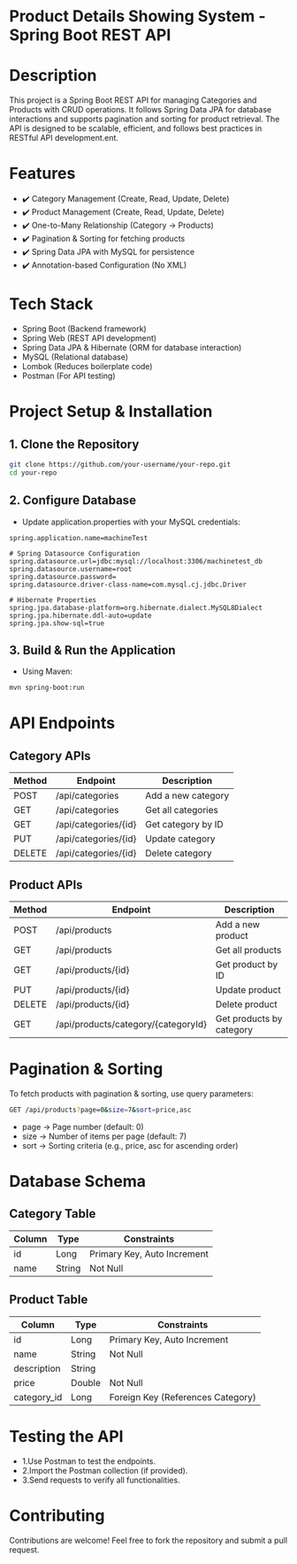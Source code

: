 # Product Details Showing System - Spring Boot REST API

# Description
This project is a Spring Boot REST API for managing Categories and Products with CRUD operations. It follows Spring Data JPA for database interactions and supports pagination and sorting for product retrieval. The API is designed to be scalable, efficient, and follows best practices in RESTful API development.ent.

# Features
- ✔️ Category Management (Create, Read, Update, Delete)
- ✔️ Product Management (Create, Read, Update, Delete)
- ✔️ One-to-Many Relationship (Category → Products)
- ✔️ Pagination & Sorting for fetching products
- ✔️ Spring Data JPA with MySQL for persistence
- ✔️ Annotation-based Configuration (No XML)

# Tech Stack
- Spring Boot (Backend framework)
- Spring Web (REST API development)
- Spring Data JPA & Hibernate (ORM for database interaction)
- MySQL (Relational database)
- Lombok (Reduces boilerplate code)
- Postman (For API testing)

# Project Setup & Installation
## 1. Clone the Repository
```sh
git clone https://github.com/your-username/your-repo.git
cd your-repo
```




## 2. Configure Database
- Update application.properties with your MySQL credentials:
```properties
spring.application.name=machineTest

# Spring Datasource Configuration
spring.datasource.url=jdbc:mysql://localhost:3306/machinetest_db
spring.datasource.username=root
spring.datasource.password=
spring.datasource.driver-class-name=com.mysql.cj.jdbc.Driver

# Hibernate Properties
spring.jpa.database-platform=org.hibernate.dialect.MySQL8Dialect
spring.jpa.hibernate.ddl-auto=update
spring.jpa.show-sql=true
```

## 3. Build & Run the Application
- Using Maven:
```sh
mvn spring-boot:run
```


# API Endpoints
## Category APIs
| Method | Endpoint             | Description          |
|--------|----------------------|----------------------|
| POST   | /api/categories      | Add a new category   |
| GET    | /api/categories      | Get all categories   |
| GET    | /api/categories/{id} | Get category by ID   |
| PUT    | /api/categories/{id} | Update category      |
| DELETE | /api/categories/{id} | Delete category      |


## Product APIs
| Method | Endpoint                            | Description              |
|--------|-------------------------------------|--------------------------|
| POST	 | /api/products	                   | Add a new product        |
| GET	 | /api/products	                   | Get all products         |
| GET	 | /api/products/{id}	               | Get product by ID        |
| PUT    | /api/products/{id}	               | Update product           |
| DELETE | /api/products/{id}                  | Delete product           | 
| GET    | /api/products/category/{categoryId} | Get products by category |

# Pagination & Sorting
To fetch products with pagination & sorting, use query parameters:

```sh
GET /api/products?page=0&size=7&sort=price,asc
```

- page → Page number (default: 0)
- size → Number of items per page (default: 7)
- sort → Sorting criteria (e.g., price, asc for ascending order)

# Database Schema
## Category Table
| Column | Type   | Constraints                 |
|--------|--------|-----------------------------|
| id	 | Long	  | Primary Key, Auto Increment |
| name   | String | Not Null                    |
	
## Product Table
| Column	  | Type   | Constraints                       |
|-------------|--------|-----------------------------------|
| id	      | Long   | Primary Key, Auto Increment       |
| name	      | String | Not Null                          |
| description | String |	                               |
| price	      | Double | Not Null                          |
| category_id | Long   | Foreign Key (References Category) |

# Testing the API
- 1.Use Postman to test the endpoints.
- 2.Import the Postman collection (if provided).
- 3.Send requests to verify all functionalities.

# Contributing
  Contributions are welcome! Feel free to fork the repository and submit a pull request.

